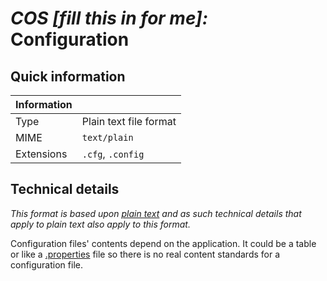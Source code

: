 # *COS [fill this in for me]:* Configuration

## Quick information

| Information |                           |
| ----------- | ------------------------- |
| Type        | Plain text file format    |
| MIME        | `text/plain`              |
| Extensions  | `.cfg`, `.config`         |

## Technical details

*This format is based upon [plain text](/File%20Formats/Documents/Plain%20Text.md) and as such technical details that apply to plain text also apply to this format.*

Configuration files' contents depend on the application. It could be a table or like a [.properties](https://en.wikipedia.org/wiki/.properties) file so there is no real content standards for a configuration file.

